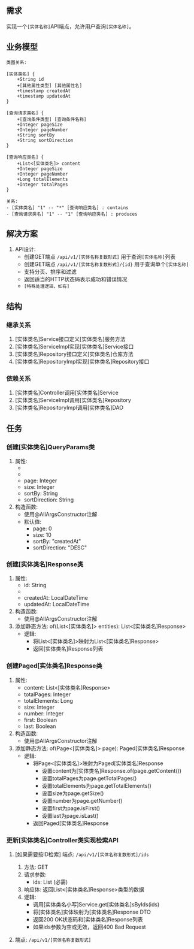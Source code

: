 ## 需求
实现一个`[实体名称]`API端点，允许用户查询`[实体名称]`。

## 业务模型
```
类图关系:

[实体类名] {
    +String id
    +[其他属性类型] [其他属性名]
    +timestamp createdAt
    +timestamp updatedAt
}

[查询请求类名] {
    +[查询条件类型] [查询条件名称]
    +Integer pageSize
    +Integer pageNumber
    +String sortBy
    +String sortDirection
}

[查询响应类名] {
    +List<[实体类名]> content
    +Integer pageSize
    +Integer pageNumber
    +Long totalElements
    +Integer totalPages
}

关系:
- [实体类名] "1" -- "*" [查询响应类名] : contains
- [查询请求类名] "1" -- "1" [查询响应类名] : produces
```

## 解决方案
1. API设计:
   - 创建GET端点 `/api/v1/[实体名称复数形式]` 用于查询`[实体名称]`列表
   - 创建GET端点 `/api/v1/[实体名称复数形式]/{id}` 用于查询单个`[实体名称]`
   - 支持分页、排序和过滤
   - 返回适当的HTTP状态码表示成功和错误情况
   - `[特殊处理逻辑，如有]`

## 结构

### 继承关系
1. [实体类名]Service接口定义[实体类名]服务方法
2. [实体类名]ServiceImpl实现[实体类名]Service接口
3. [实体类名]Repository接口定义[实体类名]仓库方法
4. [实体类名]RepositoryImpl实现[实体类名]Repository接口

### 依赖关系
1. [实体类名]Controller调用[实体类名]Service
2. [实体类名]ServiceImpl调用[实体类名]Repository
3. [实体类名]RepositoryImpl调用[实体类名]DAO

## 任务

### 创建[实体类名]QueryParams类
  1. 属性:
     - [查询参数名]: [参数类型]
     - [查询参数名]: [参数类型]
     - page: Integer
     - size: Integer
     - sortBy: String
     - sortDirection: String
  2. 构造函数:
     - 使用@AllArgsConstructor注解
     - 默认值:
       - page: 0
       - size: 10
       - sortBy: "createdAt"
       - sortDirection: "DESC"

### 创建[实体类名]Response类
  1. 属性:
     - id: String
     - [其他属性名]: [其他属性类型]
     - createdAt: LocalDateTime
     - updatedAt: LocalDateTime
  2. 构造函数:
     - 使用@AllArgsConstructor注解
  3. 添加静态方法: of(List<[实体类名]> entities): List<[实体类名]Response>
     - 逻辑:
       - 将List<[实体类名]>映射为List<[实体类名]Response>
       - 返回[实体类名]Response列表

### 创建Paged[实体类名]Response类
  1. 属性:
     - content: List<[实体类名]Response>
     - totalPages: Integer
     - totalElements: Long
     - size: Integer
     - number: Integer
     - first: Boolean
     - last: Boolean
  2. 构造函数:
     - 使用@AllArgsConstructor注解
  3. 添加静态方法: of(Page<[实体类名]> page): Paged[实体类名]Response
     - 逻辑:
       - 将Page<[实体类名]>映射为Paged[实体类名]Response
         - 设置content为[实体类名]Response.of(page.getContent())
         - 设置totalPages为page.getTotalPages()
         - 设置totalElements为page.getTotalElements()
         - 设置size为page.getSize()
         - 设置number为page.getNumber()
         - 设置first为page.isFirst()
         - 设置last为page.isLast()
       - 返回Paged[实体类名]Response

### 更新[实体类名]Controller类实现检索API
  1. [如果需要按ID检索] 端点: `/api/v1/[实体名称复数形式]/ids`
     1. 方法: GET
     2. 请求参数:
        - ids: List<String> (必需)
     3. 响应体: 返回List<[实体类名]Response>类型的数据
     4. 逻辑:
        - 调用[实体类名小写]Service.get[实体类名]sByIds(ids)
        - 将[实体类名]实体映射为[实体类名]Response DTO
        - 返回200 OK状态码和[实体类名]Response列表
        - 如果ids参数为空或无效，返回400 Bad Request
  
  2. 端点: `/api/v1/[实体名称复数形式]`